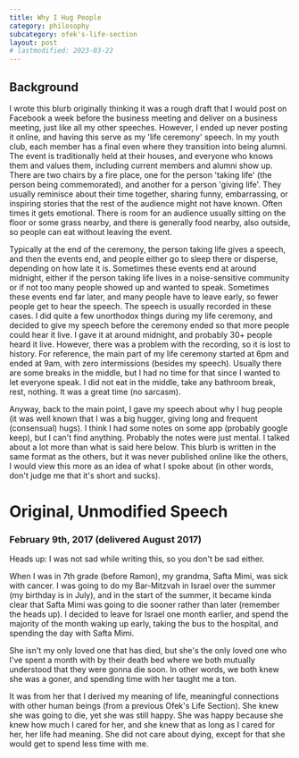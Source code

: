 ```yaml
---
title: Why I Hug People
category: philosophy
subcategory: ofek's-life-section
layout: post
# lastmodified: 2023-03-22
---
```


## Background

I wrote this blurb originally thinking it was a rough draft that I would post on Facebook a week before the business meeting and deliver on a business meeting, just like all my other speeches. However, I ended up never posting it online, and having this serve as my 'life ceremony' speech. In my youth club, each member has a final even where they transition into being alumni. The event is traditionally held at their houses, and everyone who knows them and values them, including current members and alumni show up. There are two chairs by a fire place, one for the person 'taking life' (the person being commemorated), and another for a person 'giving life'. They usually reminisce about their time together, sharing funny, embarrassing, or inspiring stories that the rest of the audience might not have known. Often times it gets emotional. There is room for an audience usually sitting on the floor or some grass nearby, and there is generally food nearby, also outside, so people can eat without leaving the event.

Typically at the end of the ceremony, the person taking life gives a speech, and then the events end, and people either go to sleep there or disperse, depending on how late it is. Sometimes these events end at around midnight, either if the person taking life lives in a noise-sensitive community or if not too many people showed up and wanted to speak. Sometimes these events end far later, and many people have to leave early, so fewer people get to hear the speech. The speech is usually recorded in these cases. I did quite a few unorthodox things during my life ceremony, and decided to give my speech before the ceremony ended so that more people could hear it live. I gave it at around midnight, and probably 30+ people heard it live. However, there was a problem with the recording, so it is lost to history. For reference, the main part of my life ceremony started at 6pm and ended at 9am, with zero intermissions (besides my speech). Usually there are some breaks in the middle, but I had no time for that since I wanted to let everyone speak. I did not eat in the middle, take any bathroom break, rest, nothing. It was a great time (no sarcasm).

Anyway, back to the main point, I gave my speech about why I hug people (it was well known that I was a big hugger, giving long and frequent (consensual) hugs). I think I had some notes on some app (probably google keep), but I can't find anything. Probably the notes were just mental. I talked about a lot more than what is said here below. This blurb is written in the same format as the others, but it was never published online like the others, I would view this more as an idea of what I spoke about (in other words, don't judge me that it's short and sucks).

# Original, Unmodified Speech

### February 9th, 2017 (delivered August 2017)

Heads up: I was not sad while writing this, so you don't be sad either.

When I was in 7th grade (before Ramon), my grandma, Safta Mimi, was sick with cancer. I was going to do my Bar-Mitzvah in Israel over the summer (my birthday is in July), and in the start of the summer, it became kinda clear that Safta Mimi was going to die sooner rather than later (remember the heads up). I decided to leave for Israel one month earlier, and spend the majority of the month waking up early, taking the bus to the hospital, and spending the day with Safta Mimi.

She isn't my only loved one that has died, but she's the only loved one who I've spent a month with by their death bed where we both mutually understood that they were gonna die soon. In other words, we both knew she was a goner, and spending time with her taught me a ton.

It was from her that I derived my meaning of life, meaningful connections with other human beings (from a previous Ofek's Life Section). She knew she was going to die, yet she was still happy. She was happy because she knew how much I cared for her, and she knew that as long as I cared for her, her life had meaning. She did not care about dying, except for that she would get to spend less time with me.
